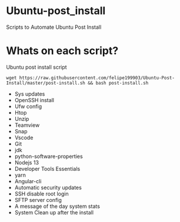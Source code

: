 # Ubuntu-post_install

Scripts to Automate Ubuntu Post Install

# Whats on each script?
Ubuntu post install script
```
wget https://raw.githubusercontent.com/felipe199903/Ubuntu-Post-Install/master/post-install.sh && bash post-install.sh
```
- Sys updates 
- OpenSSH install
- Ufw config
- Htop
- Unzip
- Teamview
- Snap
- Vscode
- Git
- jdk
- python-software-properties
- Nodejs 13
- Developer Tools Essentials
- yarn
- Angular-cli
- Automatic security updates
- SSH disable root login
- SFTP server config
- A message of the day system stats
- System Clean up after the install